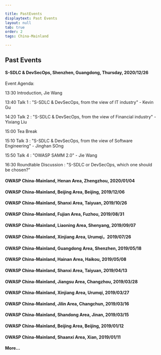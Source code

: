 ```yaml
---

title: PastEvents
displaytext: Past Events
layout: null
tab: true
order: 2
tags: China-Mainland

---
```


## Past Events

#### S-SDLC & DevSecOps, Shenzhen, Guangdong, Thursday, 2020/12/26

Event Agenda:

13:30 Introduction, Jie Wang

13:40 Talk 1 : "S-SDLC & DevSecOps, from the view of IT industry" - Kevin Gu

14:20 Talk 2 : "S-SDLC & DevSecOps, from the view of Financial industry" - Yixiang Liu

15:00 Tea Break

15:10 Talk 3 : "S-SDLC & DevSecOps, from the view of Software Engineering" - Jinghan SOng

15:50 Talk 4 : "OWASP SAMM 2.0" - Jie Wang

16:30 Roundtable Discussion : "S-SDLC or DevSecOps, which one should be chosen?"

#### **OWASP China-Mainland, Henan Area, Zhengzhou, 2020/01/04**

#### **OWASP China-Mainland, Beijing Area, Beijing, 2019/12/06**

#### **OWASP China-Mainland, Shanxi Area, Taiyuan, 2019/10/26**

#### **OWASP China-Mainland, Fujian Area, Fuzhou, 2019/08/31**

#### **OWASP China-Mainland, Liaoning Area, Shenyang, 2019/09/07**

#### **OWASP China-Mainland, Xinjiang Area, Urumqi，2019/07/26**

#### **OWASP China-Mainland, Guangdong Area, Shenzhen, 2019/05/18**

#### **OWASP China-Mainland, Hainan Area, Haikou, 2019/05/08**

#### **OWASP China-Mainland, Shanxi Area, Taiyuan, 2019/04/13**

#### **OWASP China-Mainland, Jiangsu Area, Changzhou, 2019/03/28**

#### **OWASP China-Mainland, Xinjiang Area, Urumqi, 2019/03/27**

#### **OWASP China-Mainland, Jilin Area, Changchun, 2019/03/16**

#### **OWASP China-Mainland, Shandong Area, Jinan, 2019/03/15**

#### **OWASP China-Mainland, Beijing Area, Beijing, 2019/01/12**

#### **OWASP China-Mainland, Shaanxi Area, Xian, 2019/01/11**

#### **More...**
